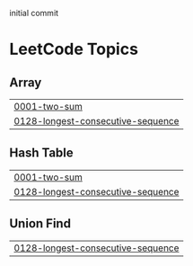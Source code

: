 initial commit

<!---LeetCode Topics Start-->
# LeetCode Topics
## Array
|  |
| ------- |
| [0001-two-sum](https://github.com/jackie-ng/algos-practice/tree/master/0001-two-sum) |
| [0128-longest-consecutive-sequence](https://github.com/jackie-ng/algos-practice/tree/master/0128-longest-consecutive-sequence) |
## Hash Table
|  |
| ------- |
| [0001-two-sum](https://github.com/jackie-ng/algos-practice/tree/master/0001-two-sum) |
| [0128-longest-consecutive-sequence](https://github.com/jackie-ng/algos-practice/tree/master/0128-longest-consecutive-sequence) |
## Union Find
|  |
| ------- |
| [0128-longest-consecutive-sequence](https://github.com/jackie-ng/algos-practice/tree/master/0128-longest-consecutive-sequence) |
<!---LeetCode Topics End-->